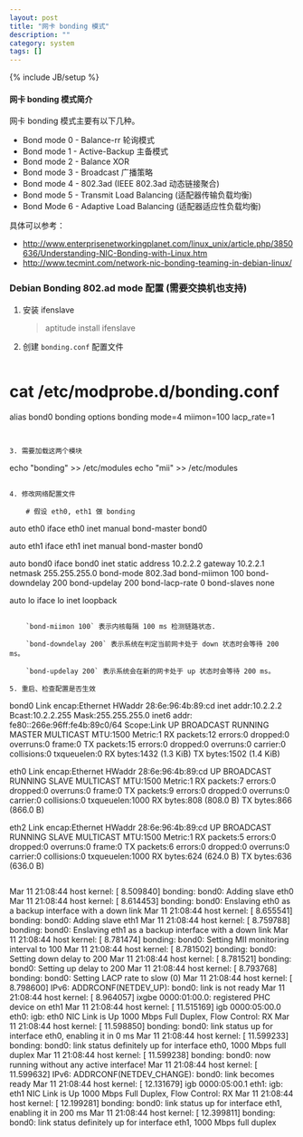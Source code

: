```yaml
---
layout: post
title: "网卡 bonding 模式"
description: ""
category: system
tags: []
---
```

{% include JB/setup %}

#### 网卡 bonding 模式简介

网卡 bonding 模式主要有以下几种。

* Bond mode 0 - Balance-rr 轮询模式
* Bond mode 1 - Active-Backup 主备模式
* Bond mode 2 - Balance XOR
* Bond mode 3 - Broadcast 广播策略
* Bond mode 4 - 802.3ad (IEEE 802.3ad 动态链接聚合)
* Bond mode 5 - Transmit Load Balancing (适配器传输负载均衡)
* Bond Mode 6 - Adaptive Load Balancing (适配器适应性负载均衡)

具体可以参考：

* http://www.enterprisenetworkingplanet.com/linux_unix/article.php/3850636/Understanding-NIC-Bonding-with-Linux.htm
* http://www.tecmint.com/network-nic-bonding-teaming-in-debian-linux/


### Debian Bonding 802.ad mode 配置 (需要交换机也支持)

1. 安装 ifenslave

    > aptitude install ifenslave

2. 创建 `bonding.conf` 配置文件

   ~~~
# cat /etc/modprobe.d/bonding.conf
alias bond0 bonding
options bonding mode=4 miimon=100 lacp_rate=1
~~~


3. 需要加载这两个模块

   ~~~
echo "bonding" >> /etc/modules
echo "mii" >> /etc/modules
~~~

4. 修改网络配置文件

    # 假设 eth0, eth1 做 bonding

   ~~~
auto eth0
    iface eth0 inet manual
    bond-master bond0

auto eth1
    iface eth1 inet manual
    bond-master bond0

auto bond0
     iface bond0 inet static
     address 10.2.2.2
     gateway 10.2.2.1
     netmask 255.255.255.0
     bond-mode 802.3ad
     bond-miimon 100
     bond-downdelay 200
     bond-updelay 200
     bond-lacp-rate 0
     bond-slaves none

auto lo
iface lo inet loopback

~~~

    `bond-miimon 100` 表示内核每隔 100 ms 检测链路状态.

    `bond-downdelay 200` 表示系统在判定当前网卡处于 down 状态时会等待 200 ms。

    `bond-updelay 200` 表示系统会在新的网卡处于 up 状态时会等待 200 ms。

5. 重启、检查配置是否生效

   ~~~
bond0     Link encap:Ethernet  HWaddr 28:6e:96:4b:89:cd
          inet addr:10.2.2.2  Bcast:10.2.2.255  Mask:255.255.255.0
          inet6 addr: fe80::266e:96ff:fe4b:89c0/64 Scope:Link
          UP BROADCAST RUNNING MASTER MULTICAST  MTU:1500  Metric:1
          RX packets:12 errors:0 dropped:0 overruns:0 frame:0
          TX packets:15 errors:0 dropped:0 overruns:0 carrier:0
          collisions:0 txqueuelen:0
          RX bytes:1432 (1.3 KiB)  TX bytes:1502 (1.4 KiB)

eth0      Link encap:Ethernet  HWaddr 28:6e:96:4b:89:cd
          UP BROADCAST RUNNING SLAVE MULTICAST  MTU:1500  Metric:1
          RX packets:7 errors:0 dropped:0 overruns:0 frame:0
          TX packets:9 errors:0 dropped:0 overruns:0 carrier:0
          collisions:0 txqueuelen:1000
          RX bytes:808 (808.0 B)  TX bytes:866 (866.0 B)


eth2      Link encap:Ethernet  HWaddr 28:6e:96:4b:89:cd
          UP BROADCAST RUNNING SLAVE MULTICAST  MTU:1500  Metric:1
          RX packets:5 errors:0 dropped:0 overruns:0 frame:0
          TX packets:6 errors:0 dropped:0 overruns:0 carrier:0
          collisions:0 txqueuelen:1000
          RX bytes:624 (624.0 B)  TX bytes:636 (636.0 B)
~~~

   ~~~
Mar 11 21:08:44 host kernel: [    8.509840] bonding: bond0: Adding slave eth0
Mar 11 21:08:44 host kernel: [    8.614453] bonding: bond0: Enslaving eth0 as a backup interface with a down link
Mar 11 21:08:44 host kernel: [    8.655541] bonding: bond0: Adding slave eth1
Mar 11 21:08:44 host kernel: [    8.759788] bonding: bond0: Enslaving eth1 as a backup interface with a down link
Mar 11 21:08:44 host kernel: [    8.781474] bonding: bond0: Setting MII monitoring interval to 100
Mar 11 21:08:44 host kernel: [    8.781502] bonding: bond0: Setting down delay to 200
Mar 11 21:08:44 host kernel: [    8.781521] bonding: bond0: Setting up delay to 200
Mar 11 21:08:44 host kernel: [    8.793768] bonding: bond0: Setting LACP rate to slow (0)
Mar 11 21:08:44 host kernel: [    8.798600] IPv6: ADDRCONF(NETDEV_UP): bond0: link is not ready
Mar 11 21:08:44 host kernel: [    8.964057] ixgbe 0000:01:00.0: registered PHC device on eth1
Mar 11 21:08:44 host kernel: [   11.515169] igb 0000:05:00.0 eth0: igb: eth0 NIC Link is Up 1000 Mbps Full Duplex, Flow Control: RX
Mar 11 21:08:44 host kernel: [   11.598850] bonding: bond0: link status up for interface eth0, enabling it in 0 ms
Mar 11 21:08:44 host kernel: [   11.599233] bonding: bond0: link status definitely up for interface eth0, 1000 Mbps full duplex
Mar 11 21:08:44 host kernel: [   11.599238] bonding: bond0: now running without any active interface!
Mar 11 21:08:44 host kernel: [   11.599632] IPv6: ADDRCONF(NETDEV_CHANGE): bond0: link becomes ready
Mar 11 21:08:44 host kernel: [   12.131679] igb 0000:05:00.1 eth1: igb: eth1 NIC Link is Up 1000 Mbps Full Duplex, Flow Control: RX
Mar 11 21:08:44 host kernel: [   12.199281] bonding: bond0: link status up for interface eth1, enabling it in 200 ms
Mar 11 21:08:44 host kernel: [   12.399811] bonding: bond0: link status definitely up for interface eth1, 1000 Mbps full duplex
~~~
